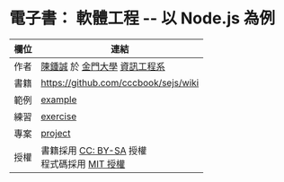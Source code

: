  
# 電子書： 軟體工程 -- 以 Node.js 為例


欄位   | 連結
-------|---------------------------------------
作者   | [陳鍾誠](http://www.nqu.edu.tw/educsie/index.php?act=blog&code=list&ids=4) 於 [金門大學](http://www.nqu.edu.tw/) [資訊工程系](http://www.nqu.edu.tw/educsie/index.php) 
書籍   |  https://github.com/cccbook/sejs/wiki
範例   |  [example](example)
練習   |  [exercise](exercise)
專案   |  [project](project)
授權   |  書籍採用 [CC: BY-SA](https://zh.wikipedia.org/zh-hant/Wikipedia%3ACC_BY-SA_3.0%E5%8D%8F%E8%AE%AE%E6%96%87%E6%9C%AC) 授權 <br/>程式碼採用 [MIT 授權](LICENSE)



